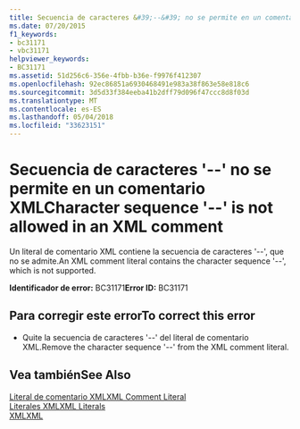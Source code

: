 ```yaml
---
title: Secuencia de caracteres &#39;--&#39; no se permite en un comentario XML
ms.date: 07/20/2015
f1_keywords:
- bc31171
- vbc31171
helpviewer_keywords:
- BC31171
ms.assetid: 51d256c6-356e-4fbb-b36e-f9976f412307
ms.openlocfilehash: 92ec86851a6930468491e983a38f863e58e818c6
ms.sourcegitcommit: 3d5d33f384eeba41b2dff79d096f47ccc8d8f03d
ms.translationtype: MT
ms.contentlocale: es-ES
ms.lasthandoff: 05/04/2018
ms.locfileid: "33623151"
---
```

# <a name="character-sequence-39--39-is-not-allowed-in-an-xml-comment"></a><span data-ttu-id="c99a1-102">Secuencia de caracteres &#39;--&#39; no se permite en un comentario XML</span><span class="sxs-lookup"><span data-stu-id="c99a1-102">Character sequence &#39;--&#39; is not allowed in an XML comment</span></span>
<span data-ttu-id="c99a1-103">Un literal de comentario XML contiene la secuencia de caracteres '--', que no se admite.</span><span class="sxs-lookup"><span data-stu-id="c99a1-103">An XML comment literal contains the character sequence '--', which is not supported.</span></span>  
  
 <span data-ttu-id="c99a1-104">**Identificador de error:** BC31171</span><span class="sxs-lookup"><span data-stu-id="c99a1-104">**Error ID:** BC31171</span></span>  
  
## <a name="to-correct-this-error"></a><span data-ttu-id="c99a1-105">Para corregir este error</span><span class="sxs-lookup"><span data-stu-id="c99a1-105">To correct this error</span></span>  
  
-   <span data-ttu-id="c99a1-106">Quite la secuencia de caracteres '--' del literal de comentario XML.</span><span class="sxs-lookup"><span data-stu-id="c99a1-106">Remove the character sequence '--' from the XML comment literal.</span></span>  
  
## <a name="see-also"></a><span data-ttu-id="c99a1-107">Vea también</span><span class="sxs-lookup"><span data-stu-id="c99a1-107">See Also</span></span>  
 [<span data-ttu-id="c99a1-108">Literal de comentario XML</span><span class="sxs-lookup"><span data-stu-id="c99a1-108">XML Comment Literal</span></span>](../../visual-basic/language-reference/xml-literals/xml-comment-literal.md)  
 [<span data-ttu-id="c99a1-109">Literales XML</span><span class="sxs-lookup"><span data-stu-id="c99a1-109">XML Literals</span></span>](../../visual-basic/language-reference/xml-literals/index.md)  
 [<span data-ttu-id="c99a1-110">XML</span><span class="sxs-lookup"><span data-stu-id="c99a1-110">XML</span></span>](../../visual-basic/programming-guide/language-features/xml/index.md)
